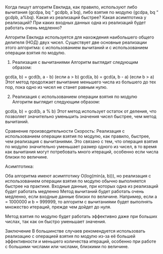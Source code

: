 Когда пишут алгоритм Евклида, как правило, используют либо вычитания (gcdpa, bq “ gcdpb, a´bq),
либо взятия по модулю (gcdpa, bq “ gcdpb, a%bq). Какая из реализаций быстрее? Какая асимптотика
у реализаций? При каких входных данных одна из реализаций будет работать очень медленно?

Алгоритм Евклида используется для нахождения наибольшего общего делителя (НОД) двух чисел. Существует две основные реализации этого алгоритма: с использованием вычитаний и с использованием операции взятия по модулю.

1. Реализация с вычитаниями
   Алгоритм выглядит следующим образом:

gcd(a, b) = gcd(b, a - b) (если a > b)
gcd(a, b) = gcd(a, b - a) (если b > a)
Этот метод продолжает вычитание меньшего числа из большего до тех пор, пока одно из чисел не станет равным нулю.

2. Реализация с использованием операции взятия по модулю
   Алгоритм выглядит следующим образом:

gcd(a, b) = gcd(b, a % b)
Этот метод использует остаток от деления, что позволяет значительно уменьшить значения чисел быстрее, чем метод вычитаний.

Сравнение производительности
Скорость: Реализация с использованием операции взятия по модулю, как правило, быстрее, чем реализация с вычитаниями. Это связано с тем, что операция взятия по модулю значительно уменьшает размер одного из чисел, в то время как вычитания могут потребовать много итераций, особенно если числа близки по величине.

Асимптотика:

Оба алгоритма имеют асимптотику O(log(min(a, b))), но реализация с использованием операции взятия по модулю обычно выполняется быстрее на практике.
Входные данные, при которых одна из реализаций будет работать медленно
Метод вычитаний будет работать очень медленно, если входные данные близки по величине. Например, если a = 1000000 и b = 999999, то алгоритм с вычитаниями будет выполнять множество итераций, прежде чем дойдет до нуля.

Метод взятия по модулю будет работать эффективно даже при больших числах, так как он быстро уменьшает значения.

Заключение
В большинстве случаев рекомендуется использовать реализацию с операцией взятия по модулю из-за её большей эффективности и меньшего количества итераций, особенно при работе с большими числами или числами, близкими по величине.